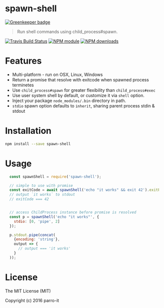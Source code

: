 # spawn-shell

[![Greenkeeper badge](https://badges.greenkeeper.io/parro-it/spawn-shell.svg)](https://greenkeeper.io/)

> Run shell commands using child_process#spawn.

[![Travis Build Status](https://img.shields.io/travis/parro-it/spawn-shell.svg)](http://travis-ci.org/parro-it/spawn-shell)
[![NPM module](https://img.shields.io/npm/v/spawn-shell.svg)](https://npmjs.org/package/spawn-shell)
[![NPM downloads](https://img.shields.io/npm/dt/spawn-shell.svg)](https://npmjs.org/package/spawn-shell)

# Features

* Multi-platform - run on OSX, Linux, Windows
* Return a promise that resolve with exitcode when spawned process terminetes
* Use `child_process#spawn` for greater flexibility than `child_process#exec`
* Use user system shell by default, or customize it via `shell` option.
* Inject your package `node_modules/.bin` directory in path.
* `stdio` spawn option defaults to `inherit`, sharing parent process stdin & stdout

# Installation

```bash
npm install --save spawn-shell
```

# Usage

```javascript
  const spawnShell = require('spawn-shell');

  // simple to use with promise
  const exitCode = await spawnShell('echo "it works" && exit 42').exitPromise;
  // output `it works` to stdout
  // exitCode === 42


  // access ChildProcess instance before promise is resolved
  const p = spawnShell('echo "it works"', {
    stdio: [0, 'pipe', 2]
  });

  p.stdout.pipe(concat(
    {encoding: 'string'},
    output => {
      // output === 'it works'
    }
  ));

```

# License

The MIT License (MIT)

Copyright (c) 2016 parro-it
